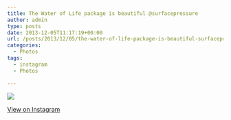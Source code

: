 ```yaml
---
title: The Water of Life package is beautiful @surfacepressure
author: admin
type: posts
date: 2013-12-05T11:17:19+00:00
url: /posts/2013/12/05/the-water-of-life-package-is-beautiful-surfacepressure/
categories:
  - Photos
tags:
  - instagram
  - Photos

---
```

<img src="http://lobban.org/wordpress//HLIC/9bc90702630e7b08a081de6fea1d1534.jpg" class="instagram-image" />

<p class="view-instagram">
  <a href="http://instagram.com/p/hiYKGnKlk5/">View on Instagram</a>
</p>